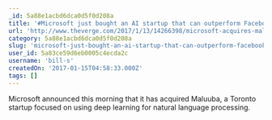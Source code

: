 ```yaml
---
_id: 5a88e1acbd6dca0d5f0d208a
title: '#Microsoft just bought an AI startup that can outperform Facebook and Google'
url: 'http://www.theverge.com/2017/1/13/14266398/microsoft-acquires-maluuba-ai-deep-learning-yoshua-bengio'
category: 5a88e1acbd6dca0d5f0d208a
slug: 'microsoft-just-bought-an-ai-startup-that-can-outperform-facebook-and-google'
user_id: 5a83ce59d6eb0005c4ecda2c
username: 'bill-s'
createdOn: '2017-01-15T04:58:33.000Z'
tags: []
---
```


Microsoft announced this morning that it has acquired Maluuba, a Toronto startup focused on using deep learning for natural language processing.
